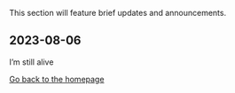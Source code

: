 This section will feature brief updates and announcements.

## 2023-08-06

I’m still alive


[Go back to the homepage](../../README.md)
